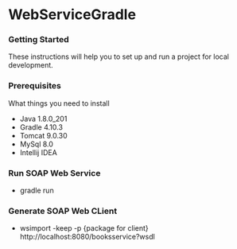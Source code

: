 # WebServiceGradle
### Getting Started
These instructions will help you to set up and run a project for local development.
### Prerequisites
What things you need to install
* Java 1.8.0_201
* Gradle 4.10.3
* Tomcat 9.0.30
* MySql 8.0
* Intellij IDEA

### Run SOAP Web Service
* gradle run

### Generate SOAP Web CLient
* wsimport -keep -p {package for client} http://localhost:8080/booksservice?wsdl
